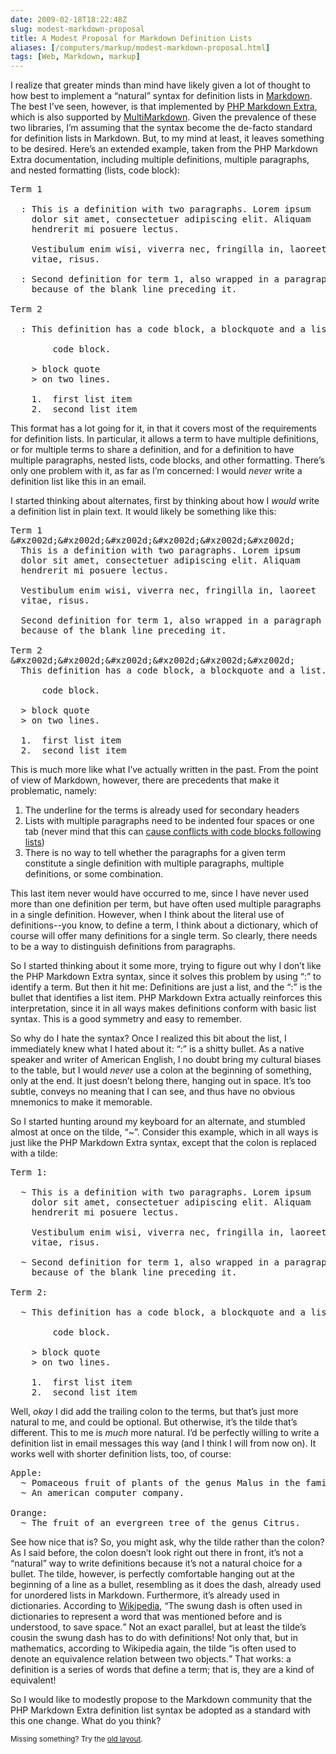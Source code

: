 ```yaml
--- 
date: 2009-02-18T18:22:48Z
slug: modest-markdown-proposal
title: A Modest Proposal for Markdown Definition Lists
aliases: [/computers/markup/modest-markdown-proposal.html]
tags: [Web, Markdown, markup]
---
```


<p>I realize that greater minds than mind have likely given a lot of thought
to how best to implement a “natural” syntax for definition lists
in <a href="http://daringfireball.net/projects/markdown/" title="Daring Fireball: Markdown">Markdown</a>. The best I’ve seen, however, is that
implemented
by <a href="http://michelf.com/projects/php-markdown/extra/#def-list" title="PHP Markdown Extra: Definition Lists">PHP Markdown Extra</a>, which is
also supported
by <a href="http://fletcherpenney.net/multimarkdown/users_guide/multimarkdown_syntax_guide/#definitionlists" title="MultiMarkdown Syntax Guide: Definition Lists">MultiMarkdown</a>. Given
the prevalence of these two libraries, I’m assuming that the syntax become the
de-facto standard for definition lists in Markdown. But, to my mind at least,
it leaves something to be desired. Here’s an extended example, taken from the
PHP Markdown Extra documentation, including multiple definitions, multiple
paragraphs, and nested formatting (lists, code block):</p>

<pre>
Term 1

  : This is a definition with two paragraphs. Lorem ipsum 
    dolor sit amet, consectetuer adipiscing elit. Aliquam 
    hendrerit mi posuere lectus.

    Vestibulum enim wisi, viverra nec, fringilla in, laoreet
    vitae, risus.

  : Second definition for term 1, also wrapped in a paragraph
    because of the blank line preceding it.

Term 2

  : This definition has a code block, a blockquote and a list.

        code block.

    &gt; block quote
    &gt; on two lines.

    1.  first list item
    2.  second list item
</pre>

<p>This format has a lot going for it, in that it covers most of the
requirements for definition lists. In particular, it allows a term to have
multiple definitions, or for multiple terms to share a definition, and for a
definition to have multiple paragraphs, nested lists, code blocks, and other
formatting. There’s only one problem with it, as far as I’m concerned: I would 
<em>never</em> write a definition list like this in an email.</p>

<p>I started thinking about alternates, first by thinking about how
I <em>would</em> write a definition list in plain text. It would likely be
something like this:</p>

<pre>
Term 1
&#xz002d;&#xz002d;&#xz002d;&#xz002d;&#xz002d;&#xz002d;
  This is a definition with two paragraphs. Lorem ipsum 
  dolor sit amet, consectetuer adipiscing elit. Aliquam 
  hendrerit mi posuere lectus.

  Vestibulum enim wisi, viverra nec, fringilla in, laoreet
  vitae, risus.

  Second definition for term 1, also wrapped in a paragraph
  because of the blank line preceding it.

Term 2
&#xz002d;&#xz002d;&#xz002d;&#xz002d;&#xz002d;&#xz002d;
  This definition has a code block, a blockquote and a list.

      code block.

  &gt; block quote
  &gt; on two lines.

  1.  first list item
  2.  second list item
</pre>

<p>This is much more like what I’ve actually written in the past. From the
point of view of Markdown, however, there are precedents that make it
problematic, namely:</p>

<ol>
  <li>The underline for the terms is already used for secondary headers</li>
  <li>Lists with multiple paragraphs need to be indented four spaces or one
  tab (never mind that this
  can <a href="http://six.pairlist.net/pipermail/markdown-discuss/2009-February/001440.html">cause
  conflicts with code blocks following lists</a>)</li>
  <li>There is no way to tell whether the paragraphs for a given term
  constitute a single definition with multiple paragraphs, multiple
  definitions, or some combination.</li>
</ol>

<p>This last item never would have occurred to me, since I have never used
more than one definition per term, but have often used multiple paragraphs in
a single definition. However, when I think about the literal use of
definitions--you know, to define a term, I think about a dictionary, which of
course will offer many definitions for a single term. So clearly, there needs
to be a way to distinguish definitions from paragraphs.</p>

<p>So I started thinking about it some more, trying to figure out why I don’t
like the PHP Markdown Extra syntax, since it solves this problem by using “:”
to identify a term. But then it hit me: Definitions are just a list, and the
“:” is the bullet that identifies a list item. PHP Markdown Extra actually
reinforces this interpretation, since it in all ways makes definitions conform
with basic list syntax. This is a good symmetry and easy to remember.</p>

<p>So why do I hate the syntax? Once I realized this bit about the list, I
immediately knew what I hated about it: “:” is a shitty bullet. As a native
speaker and writer of American English, I no doubt bring my cultural biases to
the table, but I would <em>never</em> use a colon at the beginning of
something, only at the end. It just doesn’t belong there, hanging out in
space. It’s too subtle, conveys no meaning that I can see, and thus have no
obvious mnemonics to make it memorable.</p>

<p>So I started hunting around my keyboard for an alternate, and stumbled almost
at once on the tilde, “~”. Consider this example, which in all ways is just like
the PHP Markdown Extra syntax, except that the colon is replaced with a tilde:</p>

<pre>
Term 1:

  ~ This is a definition with two paragraphs. Lorem ipsum 
    dolor sit amet, consectetuer adipiscing elit. Aliquam 
    hendrerit mi posuere lectus.

    Vestibulum enim wisi, viverra nec, fringilla in, laoreet
    vitae, risus.

  ~ Second definition for term 1, also wrapped in a paragraph
    because of the blank line preceding it.

Term 2:

  ~ This definition has a code block, a blockquote and a list.

        code block.

    &gt; block quote
    &gt; on two lines.

    1.  first list item
    2.  second list item
</pre>

<p>Well, <em>okay</em> I did add the trailing colon to the terms, but that’s
just more natural to me, and could be optional. But otherwise, it’s the tilde
that’s different. This to me is <em>much</em> more natural. I’d be perfectly
willing to write a definition list in email messages this way (and I think I
will from now on). It works well with shorter definition lists, too, of
course:</p>

<pre>
Apple:
  ~ Pomaceous fruit of plants of the genus Malus in the family Rosaceae.
  ~ An american computer company.

Orange:
  ~ The fruit of an evergreen tree of the genus Citrus.
</pre>

<p>See how nice that is? So, you might ask, why the tilde rather than the
colon? As I said before, the colon doesn’t look right out there in front, it’s
not a “natural” way to write definitions because it’s not a natural choice for
a bullet. The tilde, however, is perfectly comfortable hanging out at the
beginning of a line as a bullet, resembling as it does the dash, already used
for unordered lists in Markdown. Furthermore, it’s already used in
dictionaries. According to <a href="http://en.wikipedia.org/wiki/Tilde" title="Wikipedia:
“Tilde”">Wikipedia</a>, <q cite="http://en.wikipedia.org/wiki/Tilde">The swung dash is often used in dictionaries to represent a word that was mentioned
before and is understood, to save space.</q> Not an exact parallel, but at
least the tilde’s cousin the swung dash has to do with definitions! Not only
that, but in mathematics, according to Wikipedia again, the
tilde <q cite="http://en.wikipedia.org/wiki/Tilde">is often used to denote an
equivalence relation between two objects.</q> That works: a definition is a
series of words that define a term; that is, they are a kind of
equivalent!</p>

<p>So I would like to modestly propose to the Markdown community that the
PHP Markdown Extra definition list syntax be adopted as a standard with this
one change. What do you think?</p>

<p class="past"><small>Missing something? Try the <a rel="nofollow" href="http://past.justatheory.com/computers/markup/modest-markdown-proposal.html">old layout</a>.</small></p>


